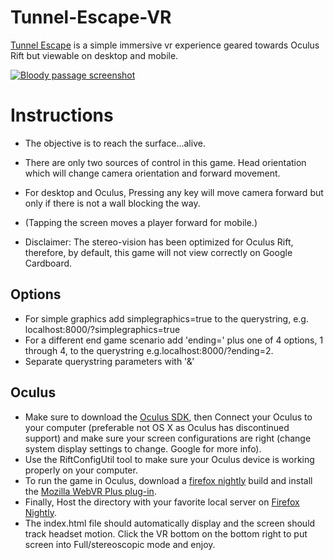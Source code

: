 # Tunnel-Escape-VR

[Tunnel Escape][thegame] is a simple immersive vr experience geared towards Oculus Rift
but viewable on desktop and mobile.

[![Bloody passage screenshot](img/screenshot_blood.png)][thegame]

[thegame]: http://jzwood.github.io/tunnel-vr-copy/

# Instructions

- The objective is to reach the surface...alive.

- There are only two sources of control in this game. Head orientation which will
change camera orientation and forward movement.

- For desktop and Oculus, Pressing any key will move camera forward but
only if there is not a wall blocking the way.

- (Tapping the screen moves a player forward for mobile.)

- Disclaimer: The stereo-vision has been optimized for Oculus Rift,
 therefore, by default, this game will not view correctly on Google Cardboard.

## Options

- For simple graphics add simplegraphics=true to the querystring, e.g. localhost:8000/?simplegraphics=true
- For a different end game scenario add 'ending=' plus one of 4 options, 1 through 4, to
the querystring e.g.localhost:8000/?ending=2.
- Separate querystring parameters with '&'

## Oculus

- Make sure to download the [Oculus SDK][osdk], then
Connect your Oculus to your computer (preferable
not OS X as Oculus has discontinued support) and make sure your screen
configurations are right (change system display settings to
change. Google for more info).
- Use the RiftConfigUtil tool to make sure your
Oculus device is working properly on your computer.
- To run the game in Oculus, download a [firefox nightly][ffn] build and install the
[Mozilla WebVR Plus plug-in][mp].
- Finally, Host the directory with
your favorite local server on [Firefox Nightly][ffn].
- The index.html file should automatically display and the screen should
track headset motion. Click the VR bottom on the bottom right to
put screen into Full/stereoscopic mode and enjoy.

[ffn]: https://nightly.mozilla.org/
[mp]: https://addons.mozilla.org/en-US/firefox/addon/mozilla-webvr-enabler/
[osdk]: https://developer.oculus.com/downloads/

